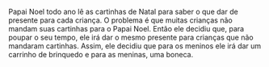 Papai Noel todo ano lê as cartinhas de Natal para saber o que dar de presente para cada criança. O problema é que muitas crianças não mandam suas cartinhas para o Papai Noel. Então ele decidiu que, para poupar o seu tempo, ele irá dar o mesmo presente para crianças que não mandaram cartinhas. Assim, ele decidiu que para os meninos ele irá dar um carrinho de brinquedo e para as meninas, uma boneca.